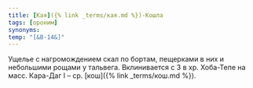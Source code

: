 ```yaml
---
title: [Кая]({% link _terms/кая.md %})-Кошла
tags: [ороним]
synonyms:
temp: "[&В-14&]"
---
```


Ущелье с нагромождением скал по бортам, пещерками в них и небольшими рощами у
тальвега. Вклинивается с З в хр. Хоба-Тепе на масс. Кара-Даг I – ср.
[кош]({% link _terms/кош.md %}).
